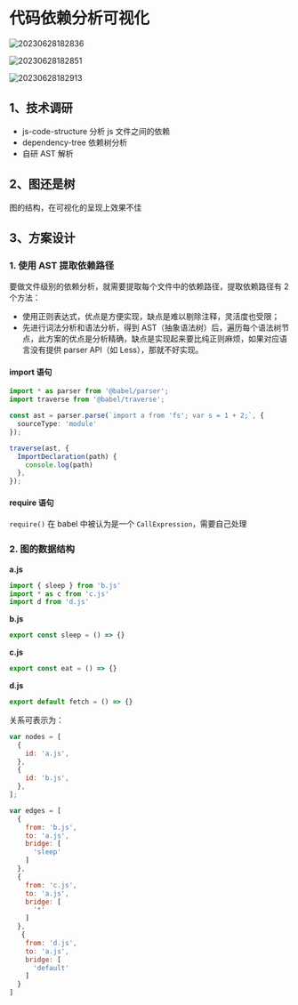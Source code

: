 # 代码依赖分析可视化

![20230628182836](http://s3.airtlab.com/blog/20230628182836.png)

![20230628182851](http://s3.airtlab.com/blog/20230628182851.png)

![20230628182913](http://s3.airtlab.com/blog/20230628182913.png)

## 1、技术调研

- js-code-structure 分析 js 文件之间的依赖
- dependency-tree 依赖树分析
- 自研 AST 解析 

## 2、图还是树

图的结构，在可视化的呈现上效果不佳

## 3、方案设计

### 1. 使用 AST 提取依赖路径

要做文件级别的依赖分析，就需要提取每个文件中的依赖路径，提取依赖路径有 2 个方法：

- 使用正则表达式，优点是方便实现，缺点是难以剔除注释，灵活度也受限；
- 先进行词法分析和语法分析，得到 AST（抽象语法树）后，遍历每个语法树节点，此方案的优点是分析精确，缺点是实现起来要比纯正则麻烦，如果对应语言没有提供 parser API（如 Less），那就不好实现。

#### import 语句

```ts
import * as parser from '@babel/parser';
import traverse from '@babel/traverse';

const ast = parser.parse(`import a from 'fs'; var s = 1 + 2;`, {
  sourceType: 'module'
});

traverse(ast, {
  ImportDeclaration(path) {
    console.log(path)
  },
});
```

#### require 语句

`require()` 在 babel 中被认为是一个 `CallExpression`，需要自己处理


### 2. 图的数据结构

**a.js**
```js
import { sleep } from 'b.js'
import * as c from 'c.js'
import d from 'd.js' 
```

**b.js**
```js
export const sleep = () => {}
```

**c.js**
```js
export const eat = () => {}
```

**d.js**
```js
export default fetch = () => {}
```

关系可表示为：

```js
var nodes = [
  {
    id: 'a.js',
  },
  {
    id: 'b.js',
  },
];

var edges = [
  {
    from: 'b.js',
    to: 'a.js',
    bridge: [
      'sleep'
    ]
  },
  {
    from: 'c.js',
    to: 'a.js',
    bridge: [
      '*'
    ]
  },
   {
    from: 'd.js',
    to: 'a.js',
    bridge: [
      'default'
    ]
  }
]
```